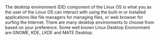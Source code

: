 The desktop environment (DE) component of the Linux OS is what you as the user of the Linux OS can interact with using the built-in or installed applications like file managers for managing files, or web browser for surfing the Internet. There are many desktop environments to choose from based on your preference. Some well known Linux Desktop Environment are GNOME, KDE, LKDE and MATE Desktop.
